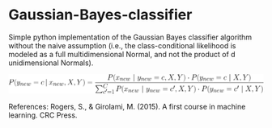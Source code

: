 # Gaussian-Bayes-classifier
Simple python implementation of the Gaussian Bayes classifier algorithm without the naive assumption (i.e., the class-conditional likelihood is modeled as a full multidimensional Normal, and not the product of d unidimensional Normals).

  <img src="https://github.com/lopeLH/Gaussian-Bayes-classifier/blob/master/probs.PNG" width=600></img>

References:
  Rogers, S., & Girolami, M. (2015). A first course in machine learning. CRC Press.

